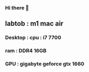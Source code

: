 ### Hi there 👋

<h2> labtob   : m1 mac air
<h3> Desktop  : cpu : i7 7700
<h3> ram : DDR4 16GB
<h3> GPU : gigabyte geforce gtx 1660


<!--
**kimkyeongmo/kimkyeongmo** is a ✨ _special_ ✨ repository because its `README.md` (this file) appears on your GitHub profile.

Here are some ideas to get you started:

- 🔭 I’m currently working on ...
- 🌱 I’m currently learning ...
- 👯 I’m looking to collaborate on ...
- 🤔 I’m looking for help with ...
- 💬 Ask me about ...
- 📫 How to reach me: ...
- 😄 Pronouns: ...
- ⚡ Fun fact: ...
-->
